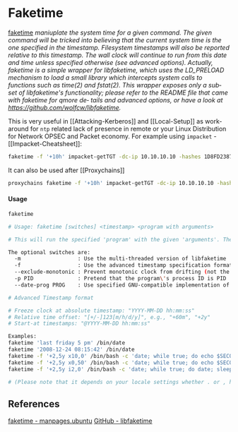 # Faketime

[faketime](https://manpages.ubuntu.com/manpages/trusty/man1/faketime.1.html) *maniuplate the system time for a given command. The given command will be tricked into believing that the current system time is the one specified in the  timestamp. Filesystem timestamps will also be reported relative to this timestamp. The wall clock will  continue to run from this date and time unless specified otherwise (see advanced options). Actually,  faketime is a simple wrapper for libfaketime, which uses the LD_PRELOAD mechanism to load a small library  which intercepts system calls to functions such as time(2) and fstat(2). This wrapper exposes only a sub‐  set of libfaketime's functionality; please refer to the README file that came with faketime for qmore de‐  tails and advanced options, or have a look at https://github.com/wolfcw/libfaketime.*


This is very useful in [[Attacking-Kerberos]] and [[Local-Setup]] as work-around for `ntp` related lack of presence in remote or your Linux Distribution for Network OPSEC and Packet economy. For example using `impacket` - [[Impacket-Cheatsheet]]:
```bash 
faketime -f '+10h' impacket-getTGT -dc-ip 10.10.10.10 -hashes 1D8FD23873EBC8933BF8DFC56112CC87:1D8FD23873EBC8933BF8DFC56112CC87 $vulnadDomain.$tld/svc_compromised
```

It can also be used after [[Proxychains]]
```bash
proxychains faketime -f '+10h' impacket-getTGT -dc-ip 10.10.10.10 -hashes 1D8FD23873EBC8933BF8DFC56112CC87:1D8FD23873EBC8933BF8DFC56112CC87 $vulnadDomain.$tld/svc_compromised
```
#### Usage

```bash
faketime

# Usage: faketime [switches] <timestamp> <program with arguments>

# This will run the specified 'program' with the given 'arguments'. The program will be tricked into seeing the given 'timestamp' as its starting date and time. The clock will continue to run from this timestamp. Please see the manpage (man faketime) for advanced options, such as stopping the wall clock and make it run faster or slower.

The optional switches are:
  -m                  : Use the multi-threaded version of libfaketime
  -f                  : Use the advanced timestamp specification format (see manpage)
  --exclude-monotonic : Prevent monotonic clock from drifting (not the raw monotonic one)
  -p PID              : Pretend that the program\'s process ID is PID
  --date-prog PROG    : Use specified GNU-compatible implementation of 'date' program

# Advanced Timestamp format

# Freeze clock at absolute timestamp: "YYYY-MM-DD hh:mm:ss"
# Relative time offset: "[+/-]123[m/h/d/y]", e.g., "+60m", "+2y"
# Start-at timestamps: "@YYYY-MM-DD hh:mm:ss"

Examples:
faketime 'last friday 5 pm' /bin/date
faketime '2008-12-24 08:15:42' /bin/date
faketime -f '+2,5y x10,0' /bin/bash -c 'date; while true; do echo $SECONDS ; sleep 1 ; done'
faketime -f '+2,5y x0,50' /bin/bash -c 'date; while true; do echo $SECONDS ; sleep 1 ; done'
faketime -f '+2,5y i2,0' /bin/bash -c 'date; while true; do date; sleep 1 ; done' # In this single case all spawned processes will use the same global clock without restarting it at the start of each process.

# (Please note that it depends on your locale settings whether . or , has to be used for fractions)
```

## References

[faketime - manpages.ubuntu](https://manpages.ubuntu.com/manpages/trusty/man1/faketime.1.html) 
[GitHub - libfaketime](https://github.com/wolfcw/libfaketime)